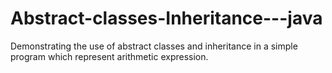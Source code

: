 # Abstract-classes-Inheritance---java

Demonstrating the use of abstract classes and inheritance in a simple program which represent arithmetic expression. 

